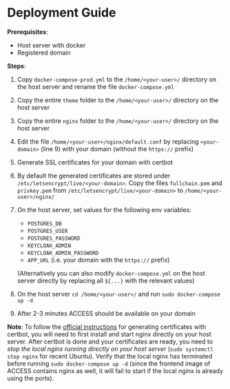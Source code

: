 # Deployment Guide

**Prerequisites**:
* Host server with docker
* Registered domain

**Steps**:
1. Copy `docker-compose-prod.yml` to the `/home/<your-user>/` directory on the host server and rename the file `docker-compose.yml`
2. Copy the entire `theme` folder to the `/home/<your-user>/` directory on the host server
3. Copy the entire `nginx` folder to the `/home/<your-user>/` directory on the host server
4. Edit the file `/home/<your-user>/nginx/default.conf` by replacing `<your-domain>` (line 9) with your domain (without the `https://` prefix)
5. Generate SSL certificates for your domain with certbot
6. By default the generated certificates are stored under `/etc/letsencrypt/live/<your-domain>`. Copy the files `fullchain.pem` and `privkey.pem` from `/etc/letsencrypt/live/<your-domain>` to `/home/<your-user>/nginx/`
7. On the host server, set values for the following env variables:
   * `POSTGRES_DB`
   * `POSTGRES_USER`
   * `POSTGRES_PASSWORD`
   * `KEYCLOAK_ADMIN`
   * `KEYCLOAK_ADMIN_PASSWORD`
   * `APP_URL` (i.e. your domain with the `https://` prefix)
   
    (Alternatively you can also modify `docker-compose.yml` on the host server directly by replacing all `${...}` with the relevant values)
    
7. On the host server `cd /home/<your-user>/` and run `sudo docker-compose up -d`
8. After 2-3 minutes ACCESS should be available on your domain


**Note**: To follow the [official instructions](https://certbot.eff.org/instructions?ws=nginx&os=ubuntufocal) for generating certificates with certbot, you will need to first install and start nginx directly on your host server. After certbot is done and your certificates are ready, you need to *stop the local nginx running directly on your host server* (`sudo systemctl stop nginx` for recent Ubuntu). Verify that the local nginx has terminated before running `sudo docker-compose up -d` (since the frontend image of ACCESS contains nginx as well, it will fail to start if the local nginx is already using the ports).
